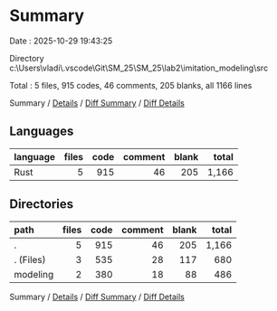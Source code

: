 # Summary

Date : 2025-10-29 19:43:25

Directory c:\\Users\\vladi\\.vscode\\Git\\SM_25\\SM_25\\lab2\\imitation_modeling\\src

Total : 5 files,  915 codes, 46 comments, 205 blanks, all 1166 lines

Summary / [Details](details.md) / [Diff Summary](diff.md) / [Diff Details](diff-details.md)

## Languages
| language | files | code | comment | blank | total |
| :--- | ---: | ---: | ---: | ---: | ---: |
| Rust | 5 | 915 | 46 | 205 | 1,166 |

## Directories
| path | files | code | comment | blank | total |
| :--- | ---: | ---: | ---: | ---: | ---: |
| . | 5 | 915 | 46 | 205 | 1,166 |
| . (Files) | 3 | 535 | 28 | 117 | 680 |
| modeling | 2 | 380 | 18 | 88 | 486 |

Summary / [Details](details.md) / [Diff Summary](diff.md) / [Diff Details](diff-details.md)